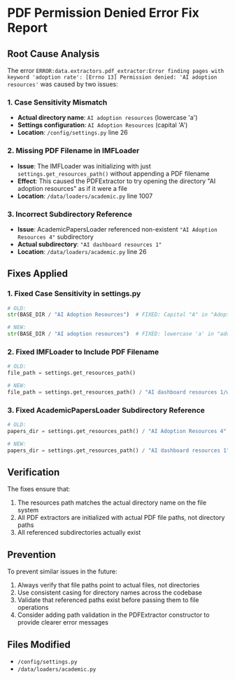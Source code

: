 # PDF Permission Denied Error Fix Report

## Root Cause Analysis

The error `ERROR:data.extractors.pdf_extractor:Error finding pages with keyword 'adoption rate': [Errno 13] Permission denied: 'AI adoption resources'` was caused by two issues:

### 1. Case Sensitivity Mismatch
- **Actual directory name**: `AI adoption resources` (lowercase 'a')
- **Settings configuration**: `AI Adoption Resources` (capital 'A')
- **Location**: `/config/settings.py` line 26

### 2. Missing PDF Filename in IMFLoader
- **Issue**: The IMFLoader was initializing with just `settings.get_resources_path()` without appending a PDF filename
- **Effect**: This caused the PDFExtractor to try opening the directory "AI adoption resources" as if it were a file
- **Location**: `/data/loaders/academic.py` line 1007

### 3. Incorrect Subdirectory Reference
- **Issue**: AcademicPapersLoader referenced non-existent `"AI Adoption Resources 4"` subdirectory
- **Actual subdirectory**: `"AI dashboard resources 1"`
- **Location**: `/data/loaders/academic.py` line 26

## Fixes Applied

### 1. Fixed Case Sensitivity in settings.py
```python
# OLD:
str(BASE_DIR / "AI Adoption Resources")  # FIXED: Capital "A" in "Adoption"

# NEW:
str(BASE_DIR / "AI adoption resources")  # FIXED: lowercase 'a' in "adoption"
```

### 2. Fixed IMFLoader to Include PDF Filename
```python
# OLD:
file_path = settings.get_resources_path()

# NEW:
file_path = settings.get_resources_path() / "AI dashboard resources 1/wpiea2024231-print-pdf.pdf"
```

### 3. Fixed AcademicPapersLoader Subdirectory Reference
```python
# OLD:
papers_dir = settings.get_resources_path() / "AI Adoption Resources 4"

# NEW:
papers_dir = settings.get_resources_path() / "AI dashboard resources 1"
```

## Verification

The fixes ensure that:
1. The resources path matches the actual directory name on the file system
2. All PDF extractors are initialized with actual PDF file paths, not directory paths
3. All referenced subdirectories actually exist

## Prevention

To prevent similar issues in the future:
1. Always verify that file paths point to actual files, not directories
2. Use consistent casing for directory names across the codebase
3. Validate that referenced paths exist before passing them to file operations
4. Consider adding path validation in the PDFExtractor constructor to provide clearer error messages

## Files Modified
- `/config/settings.py`
- `/data/loaders/academic.py`